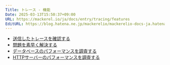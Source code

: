 ```yaml
---
Title: トレース - 機能
Date: 2025-03-13T15:50:37+09:00
URL: https://mackerel.io/ja/docs/entry/tracing/features
EditURL: https://blog.hatena.ne.jp/mackerelio/mackerelio-docs-ja.hatenablog.mackerel.io/atom/entry/6802418398334514045
---
```


- [送信したトレースを確認する](https://mackerel.io/ja/docs/entry/tracing/features/trace-list)
- [問題を素早く解決する](https://mackerel.io/ja/docs/entry/tracing/features/solve-issues)
- [データベースのパフォーマンスを調査する](https://mackerel.io/ja/docs/entry/tracing/features/db-performance)
- [HTTPサーバーのパフォーマンスを調査する](https://mackerel.io/ja/docs/entry/tracing/features/http-performance)
